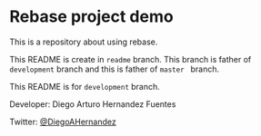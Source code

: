 # Rebase project demo

This is a repository about using rebase.

This README is create in `readme` branch. This branch is father of `development` branch and this is father of `master ` branch.

This README is for `development` branch.

Developer: Diego Arturo Hernandez Fuentes

Twitter: [@DiegoAHernandez](https://twitter.com/DiegoAHernandez)